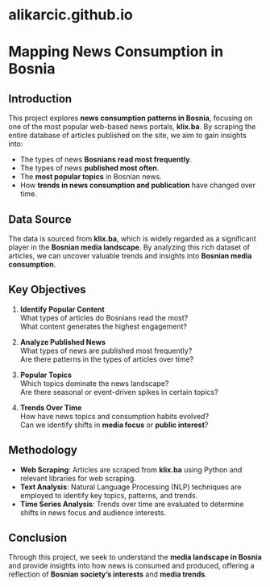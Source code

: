 # alikarcic.github.io

# Mapping News Consumption in Bosnia

## Introduction

This project explores **news consumption patterns in Bosnia**, focusing on one of the most popular web-based news portals, **klix.ba**. By scraping the entire database of articles published on the site, we aim to gain insights into:

- The types of news **Bosnians read most frequently**.
- The types of news **published most often**.
- The **most popular topics** in Bosnian news.
- How **trends in news consumption and publication** have changed over time.

## Data Source

The data is sourced from **klix.ba**, which is widely regarded as a significant player in the **Bosnian media landscape**. By analyzing this rich dataset of articles, we can uncover valuable trends and insights into **Bosnian media consumption**.

## Key Objectives

1. **Identify Popular Content**  
   What types of articles do Bosnians read the most?  
   What content generates the highest engagement?

2. **Analyze Published News**  
   What types of news are published most frequently?  
   Are there patterns in the types of articles over time?

3. **Popular Topics**  
   Which topics dominate the news landscape?  
   Are there seasonal or event-driven spikes in certain topics?

4. **Trends Over Time**  
   How have news topics and consumption habits evolved?  
   Can we identify shifts in **media focus** or **public interest**?

## Methodology

- **Web Scraping**: Articles are scraped from **klix.ba** using Python and relevant libraries for web scraping.
- **Text Analysis**: Natural Language Processing (NLP) techniques are employed to identify key topics, patterns, and trends.
- **Time Series Analysis**: Trends over time are evaluated to determine shifts in news focus and audience interests.

## Conclusion

Through this project, we seek to understand the **media landscape in Bosnia** and provide insights into how news is consumed and produced, offering a reflection of **Bosnian society’s interests** and **media trends**.


